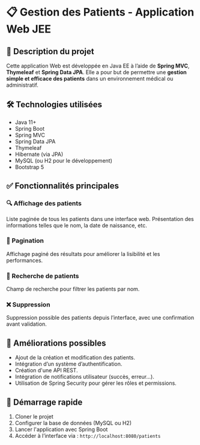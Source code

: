 # 📋 Gestion des Patients - Application Web JEE

## 🧾 Description du projet

Cette application Web est développée en Java EE à l’aide de **Spring MVC**, **Thymeleaf** et **Spring Data JPA**. Elle a pour but de permettre une **gestion simple et efficace des patients** dans un environnement médical ou administratif.

## 🛠️ Technologies utilisées

- Java 11+
- Spring Boot
- Spring MVC
- Spring Data JPA
- Thymeleaf
- Hibernate (via JPA)
- MySQL (ou H2 pour le développement)
- Bootstrap 5

## ✅ Fonctionnalités principales

### 🔍 Affichage des patients
Liste paginée de tous les patients dans une interface web. Présentation des informations telles que le nom, la date de naissance, etc.

### 📄 Pagination
Affichage paginé des résultats pour améliorer la lisibilité et les performances.

### 🔎 Recherche de patients
Champ de recherche pour filtrer les patients par nom.

### ❌ Suppression
Suppression possible des patients depuis l’interface, avec une confirmation avant validation.

## 🎯 Améliorations possibles

- Ajout de la création et modification des patients.
- Intégration d’un système d’authentification.
- Création d'une API REST.
- Intégration de notifications utilisateur (succès, erreur...).
- Utilisation de Spring Security pour gérer les rôles et permissions.

## 🚀 Démarrage rapide

1. Cloner le projet
2. Configurer la base de données (MySQL ou H2)
3. Lancer l'application avec Spring Boot
4. Accéder à l’interface via : `http://localhost:8080/patients`

